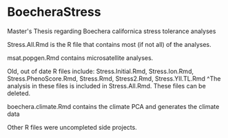 # BoecheraStress
Master's Thesis regarding Boechera californica stress tolerance analyses


Stress.All.Rmd is the R file that contains most (if not all) of the analyses. 

msat.popgen.Rmd contains microsatellite analyses. 

Old, out of date R files include: Stress.Initial.Rmd, Stress.Ion.Rmd, Stress.PhenoScore.Rmd, Stress.Rmd, Stress2.Rmd, Stress.YII.TL.Rmd
^The analysis in these files is included in Stress.All.Rmd. These files can be deleted. 

boechera.climate.Rmd contains the climate PCA and generates the climate data

Other R files were uncompleted side projects.
